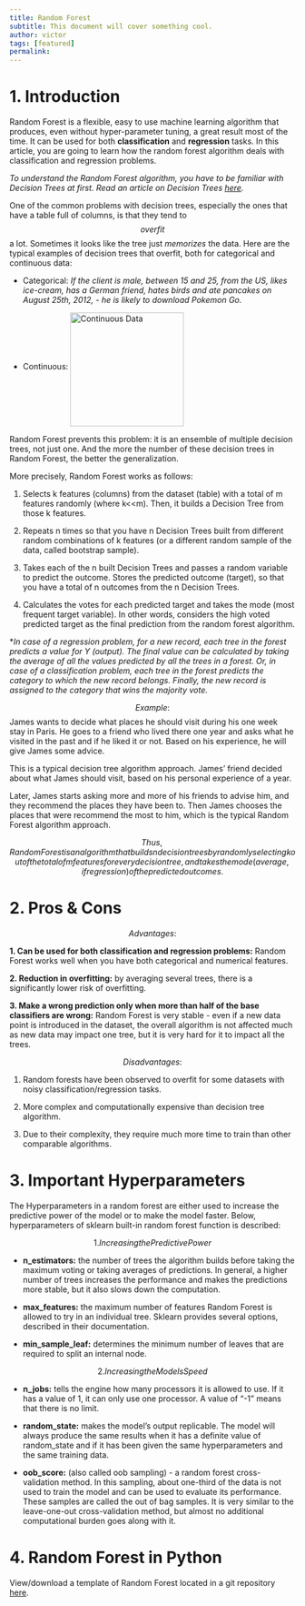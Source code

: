 ```yaml
---
title: Random Forest
subtitle: This document will cover something cool.
author: victor
tags: [featured]
permalink:
---
```


# 1.   Introduction 
Random Forest is a flexible, easy to use machine learning algorithm that produces, even without hyper-parameter tuning, a great result most of the time. It can be used for both **classification** and **regression** tasks. In this article, you are going to learn how the random forest algorithm deals with classification and regression problems.

*To understand the Random Forest algorithm, you have to be familiar with Decision Trees at first. Read an article on Decision Trees [here](https://ml-book.com/docs/cl_dt_id3/).*


One of the common problems with decision trees, especially the ones that have a table full of columns, is that they tend to $$overfit$$ a lot. Sometimes it looks like the tree just *memorizes* the data. Here are the typical examples of decision trees that overfit, both for categorical and continuous data:

- Categorical: *If the client is male, between 15 and 25, from the US, likes ice-cream, has a German friend, hates birds and ate pancakes on August 25th, 2012, - he is likely to download Pokemon Go.*

- Continuous: <img src="/uploads/doc/classification" alt="Continuous Data" align="middle" height="200" width="200">

Random Forest prevents this problem: it is an ensemble of multiple decision trees, not just one. And the more the number of these decision trees in Random Forest, the better the generalization.
 
More precisely, Random Forest works as follows:

1. Selects k features (columns) from the dataset (table) with a total of m features randomly (where k<<m). Then, it builds a Decision Tree from those k features.

2. Repeats n times so that you have n Decision Trees built from different random combinations of k features (or a different random sample of the data, called bootstrap sample).

3. Takes each of the n built Decision Trees and passes a random variable to predict the outcome. Stores the predicted outcome (target), so that you have a total of n outcomes from the n Decision Trees.

4. Calculates the votes for each predicted target and takes the mode (most frequent target variable). In other words, considers the high voted predicted target as the final prediction from the random forest algorithm.

 
**In case of a regression problem, for a new record, each tree in the forest predicts a value for Y (output). The final value can be calculated by taking the average of all the values predicted by all the trees in a forest. Or, in case of a classification problem, each tree in the forest predicts the category to which the new record belongs. Finally, the new record is assigned to the category that wins the majority vote.*

$$Example:$$
James wants to decide what places he should visit during his one week stay in Paris. He goes to a friend who lived there one year and asks what he visited in the past and if he liked it or not. Based on his experience, he will give James some advice.

This is a typical decision tree algorithm approach. James’ friend decided about what James should visit, based on his personal experience of a year.

Later, James starts asking more and more of his friends to advise him, and they recommend the places they have been to. Then James chooses the places that were recommend the most to him, which is the typical Random Forest algorithm approach.
 
$$Thus, Random Forest is an algorithm that builds n decision trees by randomly selecting k out of the total of m features for every decision tree, and takes the mode (average, if regression) of the predicted outcomes.$$

# 2.   Pros & Cons
$$Advantages:$$

**1. Can be used for both classification and regression problems:** Random Forest works well when you have both categorical and numerical features.

**2. Reduction in overfitting:** by averaging several trees, there is a significantly lower risk of overfitting.

**3. Make a wrong prediction only when more than half of the base classifiers are wrong:** Random Forest is very stable - even if a new data point is introduced in the dataset, the overall algorithm is not affected much as new data may impact one tree, but it is very hard for it to impact all the trees.

$$Disadvantages:$$

1. Random forests have been observed to overfit for some datasets with noisy classification/regression tasks.

2. More complex and computationally expensive than decision tree algorithm.

3. Due to their complexity, they require much more time to train than other comparable algorithms.

# 3.   Important Hyperparameters 
The Hyperparameters in a random forest are either used to increase the predictive power of the model or to make the model faster. Below, hyperparameters of sklearn built-in random forest function is described:

$$1.Increasing the Predictive Power$$
- **n_estimators:** the number of trees the algorithm builds before taking the maximum voting or taking averages of predictions. In general, a higher number of trees increases the performance and makes the predictions more stable, but it also slows down the computation.

- **max_features:** the maximum number of features Random Forest is allowed to try in an individual tree. Sklearn provides several options, described in their documentation.

- **min_sample_leaf:** determines the minimum number of leaves that are required to split an internal node.

 

$$2.Increasing the Models Speed$$

- **n_jobs:** tells the engine how many processors it is allowed to use. If it has a value of 1, it can only use one processor. A value of “-1” means that there is no limit.

- **random_state:** makes the model’s output replicable. The model will always produce the same results when it has a definite value of random_state and if it has been given the same hyperparameters and the same training data.

- **oob_score:** (also called oob sampling) - a random forest cross-validation method. In this sampling, about one-third of the data is not used to train the model and can be used to evaluate its performance. These samples are called the out of bag samples. It is very similar to the leave-one-out cross-validation method, but almost no additional computational burden goes along with it.

# 4.   Random Forest in Python 
View/download a template of Random Forest located in a git repository [here](https://github.com/5x12/ML-Cookbook/blob/master/Classification/random_forests.ipynb).